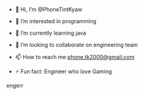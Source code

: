 - 👋 Hi, I’m @PhoneTintKyaw
- 👀 I’m interested in programming
- 🌱 I’m currently learning java
- 💞️ I’m looking to collaborate on engineering team
- 📫 How to reach me phone.tk2000@gmail.com
  
- ⚡ Fun fact: Engineer who love Gaming

<!---
PhoneTintKyaw/PhoneTintKyaw is a ✨ special ✨ repository because its `README.md` (this file) appears on your GitHub profile.
You can click the Preview link to take a look at your changes.
--->
engerr
